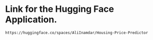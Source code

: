 # Link for the Hugging Face Application.
```bash
https://huggingface.co/spaces/AliInamdar/Housing-Price-Predictor
```